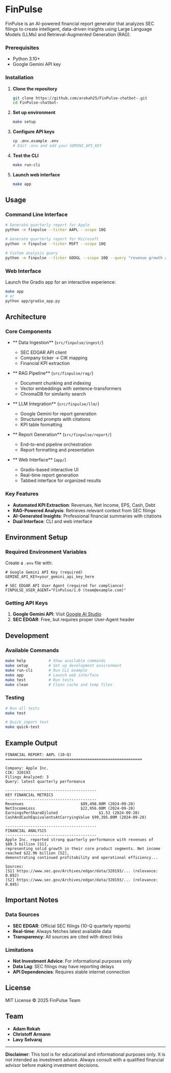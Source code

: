 # FinPulse

FinPulse is an AI-powered financial report generator that analyzes SEC filings to create intelligent, data-driven insights using Large Language Models (LLMs) and Retrieval-Augmented Generation (RAG).

### Prerequisites
- Python 3.10+
- Google Gemini API key

### Installation

1. **Clone the repository**
   ```bash
   git clone https://github.com/arokah25/FinPulse-chatbot-.git
   cd FinPulse-chatbot-
   ```

2. **Set up environment**
   ```bash
   make setup
   ```

3. **Configure API keys**
   ```bash
   cp .env.example .env
   # Edit .env and add your GEMINI_API_KEY
   ```

4. **Test the CLI**
   ```bash
   make run-cli
   ```

5. **Launch web interface**
   ```bash
   make app
   ```

## Usage

### Command Line Interface
```bash
# Generate quarterly report for Apple
python -m finpulse --ticker AAPL --scope 10Q

# Generate quarterly report for Microsoft
python -m finpulse --ticker MSFT --scope 10Q

# Custom analysis query
python -m finpulse --ticker GOOGL --scope 10Q --query "revenue growth and profitability"
```

### Web Interface
Launch the Gradio app for an interactive experience:
```bash
make app
# or
python app/gradio_app.py
```

## Architecture

### Core Components

- ** Data Ingestion** (`src/finpulse/ingest/`)
  - SEC EDGAR API client
  - Company ticker → CIK mapping
  - Financial KPI extraction

- ** RAG Pipeline** (`src/finpulse/rag/`)
  - Document chunking and indexing
  - Vector embeddings with sentence-transformers
  - ChromaDB for similarity search

- ** LLM Integration** (`src/finpulse/llm/`)
  - Google Gemini for report generation
  - Structured prompts with citations
  - KPI table formatting

- ** Report Generation** (`src/finpulse/report/`)
  - End-to-end pipeline orchestration
  - Report formatting and presentation

- ** Web Interface** (`app/`)
  - Gradio-based interactive UI
  - Real-time report generation
  - Tabbed interface for organized results

### Key Features

-  **Automated KPI Extraction**: Revenues, Net Income, EPS, Cash, Debt
-  **RAG-Powered Analysis**: Retrieves relevant context from SEC filings
-  **AI-Generated Insights**: Professional financial summaries with citations
-  **Dual Interface**: CLI and web interface

## Environment Setup

### Required Environment Variables

Create a `.env` file with:

```env
# Google Gemini API Key (required)
GEMINI_API_KEY=your_gemini_api_key_here

# SEC EDGAR API User Agent (required for compliance)
FINPULSE_USER_AGENT="FinPulse/1.0 (team@example.com)"

```

### Getting API Keys

1. **Google Gemini API**: Visit [Google AI Studio](https://makersuite.google.com/app/apikey)
2. **SEC EDGAR**: Free, but requires proper User-Agent header

## Development

### Available Commands
```bash
make help          # Show available commands
make setup         # Set up development environment
make run-cli       # Run CLI example
make app           # Launch web interface
make test          # Run tests
make clean         # Clean cache and temp files
```

### Testing
```bash
# Run all tests
make test

# Quick import test
make quick-test
```

## Example Output

```
FINANCIAL REPORT: AAPL (10-Q)
============================================================

Company: Apple Inc.
CIK: 320193
Filings Analyzed: 3
Query: latest quarterly performance

----------------------------------------
KEY FINANCIAL METRICS
----------------------------------------
Revenues                         $89,498.00M (2024-09-28)
NetIncomeLoss                    $22,956.00M (2024-09-28)
EarningsPerShareDiluted                  $1.53 (2024-09-28)
CashAndCashEquivalentsAtCarryingValue $99,395.00M (2024-09-28)

----------------------------------------
FINANCIAL ANALYSIS
----------------------------------------
Apple Inc. reported strong quarterly performance with revenues of $89.5 billion [S1], 
representing solid growth in their core product segments. Net income reached $22.96 billion [S2], 
demonstrating continued profitability and operational efficiency...

Sources:
[S1] https://www.sec.gov/Archives/edgar/data/320193/... (relevance: 0.892)
[S2] https://www.sec.gov/Archives/edgar/data/320193/... (relevance: 0.845)
```

## Important Notes

### Data Sources
- **SEC EDGAR**: Official SEC filings (10-Q quarterly reports)
- **Real-time**: Always fetches latest available data
- **Transparency**: All sources are cited with direct links

### Limitations
- **Not Investment Advice**: For informational purposes only
- **Data Lag**: SEC filings may have reporting delays
- **API Dependencies**: Requires stable internet connection

## License

MIT License © 2025 FinPulse Team

## Team

- **Adam Rokah**
- **Christoff Armann**
- **Lavy Selvaraj**

---

**Disclaimer**: This tool is for educational and informational purposes only. It is not intended as investment advice. Always consult with a qualified financial advisor before making investment decisions.
